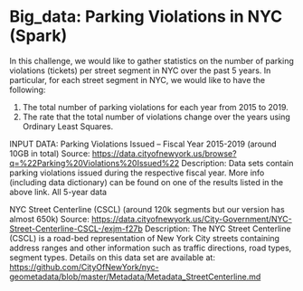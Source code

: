 # Big_data: Parking Violations in NYC (Spark)

In this challenge, we would like to gather statistics on the number of parking violations (tickets) per street
segment in NYC over the past 5 years. In particular, for each street segment in NYC, we would like to have the
following:
1. The total number of parking violations for each year from 2015 to 2019.
2. The rate that the total number of violations change over the years using Ordinary Least Squares.

INPUT DATA:
Parking Violations Issued – Fiscal Year 2015-2019 (around 10GB in total)
Source: https://data.cityofnewyork.us/browse?q=%22Parking%20Violations%20Issued%22
Description: Data sets contain parking violations issued during the respective fiscal year. More info
(including data dictionary) can be found on one of the results listed in the above link. All 5-year data

NYC Street Centerline (CSCL) (around 120k segments but our version has almost 650k)
Source: https://data.cityofnewyork.us/City-Government/NYC-Street-Centerline-CSCL-/exjm-f27b
Description: The NYC Street Centerline (CSCL) is a road-bed representation of New York City streets
containing address ranges and other information such as traffic directions, road types, segment types.
Details on this data set are available at: https://github.com/CityOfNewYork/nyc-geometadata/blob/master/Metadata/Metadata_StreetCenterline.md
